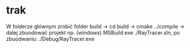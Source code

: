 # trak
W folderze głównym zrobić folder build -> cd build -> cmake ../compile -> dalej zbuodować projekt np. (windows) MSBuild.exe ./RayTracer.sln, po zbuodwaniu: ./Debug/RayTracer.exe
